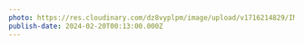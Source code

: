 ```yaml
---
photo: https://res.cloudinary.com/dz8vyplpm/image/upload/v1716214829/IMG_9046_pstjzs.jpg
publish-date: 2024-02-20T00:13:00.000Z
---
```

